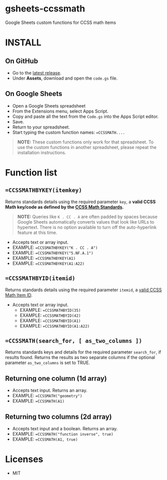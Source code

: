 # gsheets-ccssmath
Google Sheets custom functions for CCSS math items

# INSTALL

## On GitHub
  + Go to the [latest release][latest].
  + Under **Assets**, download and open the `code.gs` file.

## On Google Sheets
  + Open a Google Sheets spreadsheet
  + From the Extensions menu, select Apps Script.
  + Copy and paste all the text from the `Code.gs` into the Apps Script editor.
  + Save.
  + Return to your spreadsheet.
  + Start typing the custom function names: `=CCSSMATH....` 

> **NOTE:** These custom functions only work for that spreadsheet. To use the custom functions in another spreadsheet, please repeat the installation instructions.

# Function list

## `=CCSSMATHBYKEY(itemkey)`
Returns standards details using the required parameter `key`, a **valid CCSS Math key/code as defined by the [CCSS Math Standards][ccssm].**

> **NOTE:** Queries like `K . CC . A` are often padded by spaces because Google Sheets automatically converts values that look like URLs to hypertext. There is no option available to turn off the auto-hyperlink feature at this time.

  + Accepts text or array input.
  + EXAMPLE: `=CCSSMATHBYKEY("K . CC . A")`
  + EXAMPLE: `=CCSSMATHBYKEY("5.NF.A.1")`
  + EXAMPLE: `=CCSSMATHBYKEY(A1)`
  + EXAMPLE: `=CCSSMATHBYKEY(A1:A22)`  

## `=CCSSMATHBYID(itemid)`
Returns standards details using the required parameter `itemid`, a [valid CCSS Math Item ID][itemid].

+ Accepts text or array input.
  + EXAMPLE: `=CCSSMATHBYID(35)`
  + EXAMPLE: `=CCSSMATHBYID(42)`
  + EXAMPLE: `=CCSSMATHBYID(A1)`
  + EXAMPLE: `=CCSSMATHBYID(A1:A22)`  
  
## `=CCSSMATH(search_for, [ as_two_columns ])`
Returns standards keys and details for the required parameter `search_for`, if results found. Returns the results as two separate columns if the optional parameter `as_two_columns` is set to TRUE.

## Returning one column (1d array)
  + Accepts text input. Returns an array.
  + EXAMPLE: `=CCSSMATH("geometry")`
  + EXAMPLE: `=CCSSMATH(A1)`

 ## Returning two columns (2d array)
  + Accepts text input and a boolean. Returns an array.
  + EXAMPLE: `=CCSSMATH("function inverse", true)`
  + EXAMPLE: `=CCSSMATH(A1, true)`     

# Licenses
  + MIT


[latest]: https://github.com/ccssapp/gsheets-ccssmath/releases/latest
[ccssm]: http://www.corestandards.org/Math/
[itemid]: https://github.com/ccssapp/ccssmath-items/blob/main/ITEMID.md
